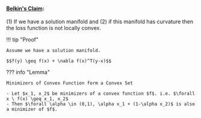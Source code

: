 

#### [Belkin's Claim](https://youtu.be/_lCM207PdxQ?t=654):  
(1) If we have a solution manifold and (2) if this manifold has curvature then the loss function is not locally convex. 

!!! tip "Proof"

    Assume we have a solution manifold. 

    $$f(y) \geq f(x) + \nabla f(x)^T(y-x)$$



??? info "Lemma"

    Minimizers of Convex Function form a Convex Set

    - Let $x_1, x_2$ be minimizers of a convex function $f$. i.e. $\forall x \ f(x) \geq x_1, x_2$
    - Then $\forall \alpha \in (0,1), \alpha x_1 + (1-\alpha x_2)$ is also a minimizer of $f$.

